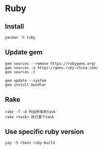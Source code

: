 # Ruby

## Install
```
pacman -S ruby
```

## Update gem
```
gem sources --remove https://rubygems.org/
gem sources -a https://gems.ruby-china.com/
gem sources -l

gem update --system
gem install bundler
```

## Rake
```
rake -T -A 列出所有的task
rake <task> 执行某个task
```

## Use specific ruby version

```
yay -S rbenv ruby-build
```